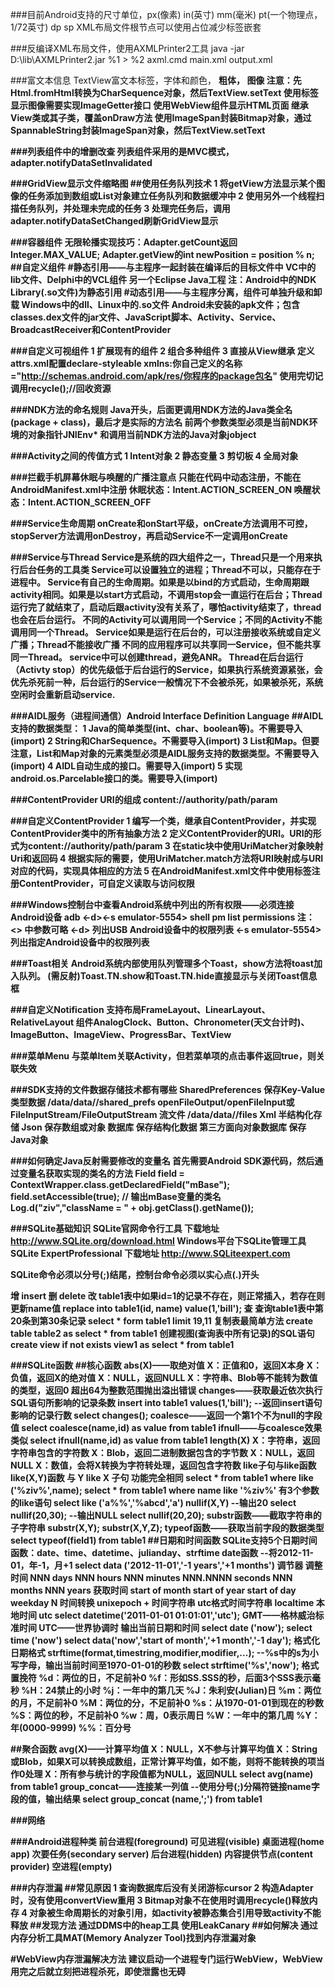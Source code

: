 ###目前Android支持的尺寸单位，px(像素) in(英寸) mm(毫米) pt(一个物理点，1/72英寸) dp sp
XML布局文件根节点<FrameLayout>可以使用<merge>占位减少标签嵌套

###反编译XML布局文件，使用AXMLPrinter2工具
java -jar D:\lib\AXMLPrinter2.jar %1 > %2
axml.cmd main.xml output.xml

###富文本信息
TextView富文本标签，<font>字体和颜色， <b>粗体， <img>图像
    注意：先Html.fromHtml转换为CharSequence对象，然后TextView.setText
    使用<img>标签显示图像需要实现ImageGetter接口
使用WebView组件显示HTML页面
继承View类或其子类，覆盖onDraw方法
使用ImageSpan封装Bitmap对象，通过SpannableString封装ImageSpan对象，然后TextView.setText

###列表组件中的增删改查
列表组件采用的是MVC模式，
adapter.notifyDataSetInvalidated

###GridView显示文件缩略图
##使用任务队列技术
1 将getView方法显示某个图像的任务添加到数组或List对象建立任务队列和数据缓冲中
2 使用另外一个线程扫描任务队列，并处理未完成的任务
3 处理完任务后，调用adapter.notifyDataSetChanged刷新GridView显示

###容器组件
无限轮播实现技巧：Adapter.getCount返回Integer.MAX_VALUE; Adapter.getView的int newPosition = position % n;
##自定义组件
#静态引用——与主程序一起封装在编译后的目标文件中
VC中的lib文件、Delphi中的VCL组件
另一个Eclipse Java工程
注：Android中的NDK Library(.so文件)为静态引用
#动态引用——与主程序分离，组件可单独升级和卸载
Windows中的dll、Linux中的.so文件
Android未安装的apk文件；包含classes.dex文件的jar文件、JavaScript脚本、Activity、Service、BroadcastReceiver和ContentProvider

###自定义可视组件
1 扩展现有的组件
2 组合多种组件
3 直接从View继承
定义attrs.xml配置declare-styleable
xmlns:你自己定义的名称="http://schemas.android.com/apk/res/你程序的package包名"
使用完切记调用recycle();//回收资源

###NDK方法的命名规则
Java开头，后面更调用NDK方法的Java类全名(package + class)，最后才是实际的方法名
前两个参数类型必须是当前NDK环境的对象指针JNIEnv* 和调用当前NDK方法的Java对象jobject

###Activity之间的传值方式
1 Intent对象
2 静态变量
3 剪切板
4 全局对象

###拦截手机屏幕休眠与唤醒的广播注意点
只能在代码中动态注册，不能在AndroidManifest.xml中注册
休眠状态：Intent.ACTION_SCREEN_ON
唤醒状态：Intent.ACTION_SCREEN_OFF

###Service生命周期
onCreate和onStart平级，onCreate方法调用不可控，stopServer方法调用onDestroy，再启动Service不一定调用onCreate

###Service与Thread
Service是系统的四大组件之一，Thread只是一个用来执行后台任务的工具类
Service可以设置独立的进程；Thread不可以，只能存在于进程中。
Service有自己的生命周期。如果是以bind的方式启动，生命周期跟activity相同。如果是以start方式启动，不调用stop会一直运行在后台；Thread运行完了就结束了，启动后跟activity没有关系了，哪怕activity结束了，thread也会在后台运行。
不同的Activity可以调用同一个Service；不同的Activity不能调用同一个Thread。
Service如果是运行在后台的，可以注册接收系统或自定义广播；Thread不能接收广播
不同的应用程序可以共享同一Service，但不能共享同一Thread。
service中可以创建thread，避免ANR。
Thread在后台运行（Activty stop）的优先级低于后台运行的Service，如果执行系统资源紧张，会优先杀死前一种，后台运行的Service一般情况下不会被杀死，如果被杀死，系统空闲时会重新启动service.

###AIDL服务（进程间通信）Android Interface Definition Language
##AIDL支持的数据类型：
1 Java的简单类型(int、char、boolean等)。不需要导入(import)
2 String和CharSequence。不需要导入(import)
3 List和Map。但要注意，List和Map对象的元素类型必须是AIDL服务支持的数据类型。不需要导入(import)
4 AIDL自动生成的接口。需要导入(import)
5 实现android.os.Parcelable接口的类。需要导入(import)

###ContentProvider URI的组成
content://authority/path/param

###自定义ContentProvider
1 编写一个类，继承自ContentProvider，并实现ContentProvider类中的所有抽象方法
2 定义ContentProvider的URI。URI的形式为content://authority/path/param
3 在static块中使用UriMatcher对象映射Uri和返回码
4 根据实际的需要，使用UriMatcher.match方法将URI映射成与URI对应的代码，实现具体相应的方法
5 在AndroidManifest.xml文件中使用<provider>标签注册ContentProvider，可自定义读取与访问权限

###Windows控制台中查看Android系统中列出的所有权限——必须连接Android设备
adb <-d><-s emulator-5554> shell pm list permissions
注：<> 中参数可略
    <-d> 列出USB Android设备中的权限列表
    <-s emulator-5554> 列出指定Android设备中的权限列表

###Toast相关
Android系统内部使用队列管理多个Toast，show方法将toast加入队列。
(需反射)Toast.TN.show和Toast.TN.hide直接显示与关闭Toast信息框

###自定义Notification
支持布局FrameLayout、LinearLayout、RelativeLayout
组件AnalogClock、Button、Chronometer(天文台计时)、ImageButton、ImageView、ProgressBar、TextView

###菜单Menu
与菜单Item关联Activity，但若菜单项的点击事件返回true，则关联失效

###SDK支持的文件数据存储技术都有哪些
SharedPreferences                                                    保存Key-Value类型数据      /data/data/<package name>/shared_prefs
openFileOutput/openFileInput或FileInputStream/FileOutputStream       流文件                     /data/data/<package name>/files
Xml                                                                  半结构化存储
Json                                                                 保存数组或对象
数据库                                                               保存结构化数据
第三方面向对象数据库                                                 保存Java对象

###如何确定Java反射需要修改的变量名
首先需要Android SDK源代码，然后通过变量名获取实现的类名的方法
Field field = ContextWrapper.class.getDeclaredField("mBase");
field.setAccessible(true);
// 输出mBase变量的类名
Log.d("ziv","className = " + obj.getClass().getName());

###SQLite基础知识
SQLite官网命令行工具 下载地址 http://www.SQLite.org/download.html
Windows平台下SQLite管理工具 SQLite ExpertProfessional 下载地址 http://www.SQLiteexpert.com

SQLite命令必须以分号(;)结尾，控制台命令必须以实心点(.)开头

增
    insert
删
    delete
改
table1表中如果id=1的记录不存在，则正常插入，若存在则更新name值 
    replace into table1(id, name) value(1,'bill');
查
查询table1表中第20条到第30条记录 
    select * form table1 limit 19,11
复制表最简单方法 
    create table table2 as select * from table1
创建视图(查询表中所有记录)的SQL语句 
    create view if not exists view1 as select * from table1

###SQLite函数
##核心函数
abs(X)——取绝对值
    X：正值和0，返回X本身
    X：负值，返回X的绝对值
    X：NULL，返回NULL
    X：字符串、Blob等不能转为数值的类型，返回0
    超出64为整数范围抛出溢出错误
changes——获取最近依次执行SQL语句所影响的记录条数
    insert into table1 values(1,'bill');
    --返回insert语句影响的记录行数
    select changes();
coalesce——返回一个第1个不为null的字段值
    select coalesce(name,id) as value from table1
ifnull——与coalesce效果类似
    select ifnull(name,id) as value from table1
length(X)
    X：字符串，返回字符串包含的字符数
    X：Blob，返回二进制数据包含的字节数
    X：NULL，返回NULL
    X：数值，会将X转换为字符转处理，返回包含字符数
like子句与like函数
    like(X,Y)函数 与 Y like X 子句 功能完全相同
    select * from table1 where like ('%ziv%',name);
    select * from table1 where name like '%ziv%'
    有3个参数的like语句
    select like ('a%%','%abcd','a')
nullif(X,Y)
    --输出20
    select nullif(20,30);
    --输出NULL
    select nullif(20,20);
substr函数——截取字符串的子字符串
    substr(X,Y);
    substr(X,Y,Z);
typeof函数——获取当前字段的数据类型
    select typeof(field1) from table1
##日期和时间函数
SQLite支持5个日期时间函数：date、time、datetime、julianday、strftime
date函数
    --将2012-11-01，年-1，月+1
    select data ('2012-11-01','-1 years','+1 months')
调节器
    调整时间
        NNN days
        NNN hours
        NNN minutes
        NNN.NNNN seconds
        NNN months
        NNN years
    获取时间
        start of month
        start of year
        start of day
        weekday N
    时间转换
        unixepoch + 时间字符串
        utc格式时间字符串 localtime
        本地时间 utc 
        select datetime('2011-01-01 01:01:01','utc');
        GMT——格林威治标准时间
        UTC——世界协调时
输出当前日期和时间
    select date ('now');
    select time ('now')
    select data('now','start of month','+1 month','-1 day');
格式化日期格式
    strftime(format,timestring,modifier,modifier,...);
    --%s中的s为小写字母，输出当前时间至1970-01-01的秒数
    select strftime('%s','now');
格式置挽符
    %d：两位的日，不足前补0
    %f：形如SS.SSS的秒，后面3个SSS表示毫秒
    %H：24禁止的小时
    %j：一年中的第几天
    %J：朱利安(Julian)日
    %m：两位的月，不足前补0
    %M：两位的分，不足前补0
    %s：从1970-01-01到现在的秒数
    %S：两位的秒，不足前补0
    %w：周，0表示周日
    %W：一年中的第几周
    %Y：年(0000-9999)
    %%：百分号

##聚合函数
avg(X)——计算平均值
    X：NULL，X不参与计算平均值
    X：String或Blob，如果X可以转换成数组，正常计算平均值，如不能，则将不能转换的项当作0处理
    X：所有参与统计的字段值都为NULL，返回NULL
    select avg(name) from table1
group_concat——连接某一列值
    --使用分号(;)分隔符链接name字段的值，输出结果
    select group_concat (name,';') from table1

###网络





###Android进程种类
前台进程(foreground)
可见进程(visible)
桌面进程(home app)
次要任务(secondary server)
后台进程(hidden)
内容提供节点(content provider)
空进程(empty)




###内存泄漏
##常见原因
1 查询数据库后没有关闭游标cursor
2 构造Adapter时，没有使用convertView重用
3 Bitmap对象不在使用时调用recycle()释放内存
4 对象被生命周期长的对象引用，如activity被静态集合引用导致activity不能释放
##发现方法
通过DDMS中的heap工具
使用LeakCanary
##如何解决
通过内存分析工具MAT(Memory Analyzer Tool)找到内存泄漏对象

#WebView内存泄漏解决方法
建议启动一个进程专门运行WebView，WebView用完之后就立刻把进程杀死，即使泄露也无碍